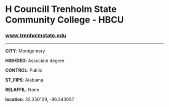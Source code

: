 # H Councill Trenholm State Community College - HBCU
### www.trenholmstate.edu
---
**CITY**: Montgomery

**HIGHDEG**: Associate degree

**CONTROL**: Public

**ST_FIPS**: Alabama

**RELAFFIL**: None

**location**: 32.350109, -86.343057